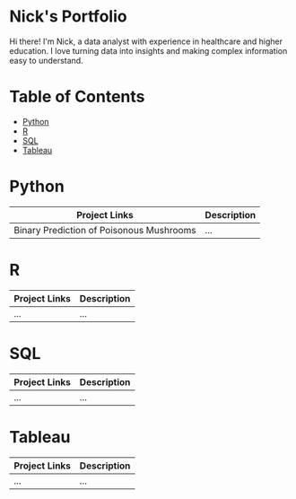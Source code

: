 # Nick's Portfolio

Hi there! I'm Nick, a data analyst with experience in healthcare and higher education. I love turning data into insights and making complex information easy to understand.

# Table of Contents
- [Python](#python)
- [R](#r)
- [SQL](#sql)
- [Tableau](#tableau)

# Python
| Project Links  | Description   |
| -------------- | ------------- |
| Binary Prediction of Poisonous Mushrooms  | ...  |

# R
| Project Links  | Description   |
| -------------- | ------------- |
| ...   | ...  |

# SQL
| Project Links  | Description   |
| -------------- | ------------- |
| ...   | ...  |

# Tableau
| Project Links  | Description   |
| -------------- | ------------- |
| ...   | ...  |


<!--
**nmartin812/nmartin812** is a ✨ _special_ ✨ repository because its `README.md` (this file) appears on your GitHub profile.

Here are some ideas to get you started:

- 🔭 I’m currently working on ...
- 🌱 I’m currently learning ...
- 👯 I’m looking to collaborate on ...
- 🤔 I’m looking for help with ...
- 💬 Ask me about ...
- 📫 How to reach me: ...
- 😄 Pronouns: ...
- ⚡ Fun fact: ...
-->
